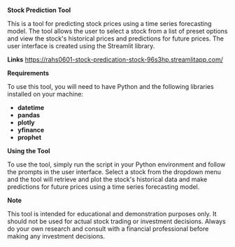 **Stock Prediction Tool**

This is a tool for predicting stock prices using a time series forecasting model. The tool allows the user to select a stock from a list of preset options and view the stock's historical prices and predictions for future prices. The user interface is created using the Streamlit library.

**Links**
https://rahs0601-stock-predication-stock-96s3hp.streamlitapp.com/


**Requirements**

To use this tool, you will need to have Python and the following libraries installed on your machine:

- **datetime**
- **pandas**
- **plotly**
- **yfinance**
- **prophet**

**Using the Tool**

To use the tool, simply run the script in your Python environment and follow the prompts in the user interface. Select a stock from the dropdown menu and the tool will retrieve and plot the stock's historical data and make predictions for future prices using a time series forecasting model.

**Note**

This tool is intended for educational and demonstration purposes only. It should not be used for actual stock trading or investment decisions. Always do your own research and consult with a financial professional before making any investment decisions.
